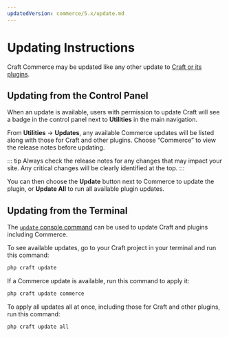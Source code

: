 ```yaml
---
updatedVersion: commerce/5.x/update.md
---
```


# Updating Instructions

Craft Commerce may be updated like any other update to [Craft or its plugins](/4.x/updating.md).

## Updating from the Control Panel

When an update is available, users with permission to update Craft will see a badge in the control panel next to **Utilities** in the main navigation.

From **Utilities** → **Updates**, any available Commerce updates will be listed along with those for Craft and other plugins. Choose “Commerce” to view the release notes before updating.

::: tip
Always check the release notes for any changes that may impact your site. Any critical changes will be clearly identified at the top.
:::

You can then choose the **Update** button next to Commerce to update the plugin, or **Update All** to run all available plugin updates.

## Updating from the Terminal

The [`update` console command](/4.x/console-commands.md#update) can be used to update Craft and plugins including Commerce.

To see available updates, go to your Craft project in your terminal and run this command:

```bash
php craft update
```

If a Commerce update is available, run this command to apply it:

```bash
php craft update commerce
```

To apply all updates all at once, including those for Craft and other plugins, run this command:

```bash
php craft update all
```
